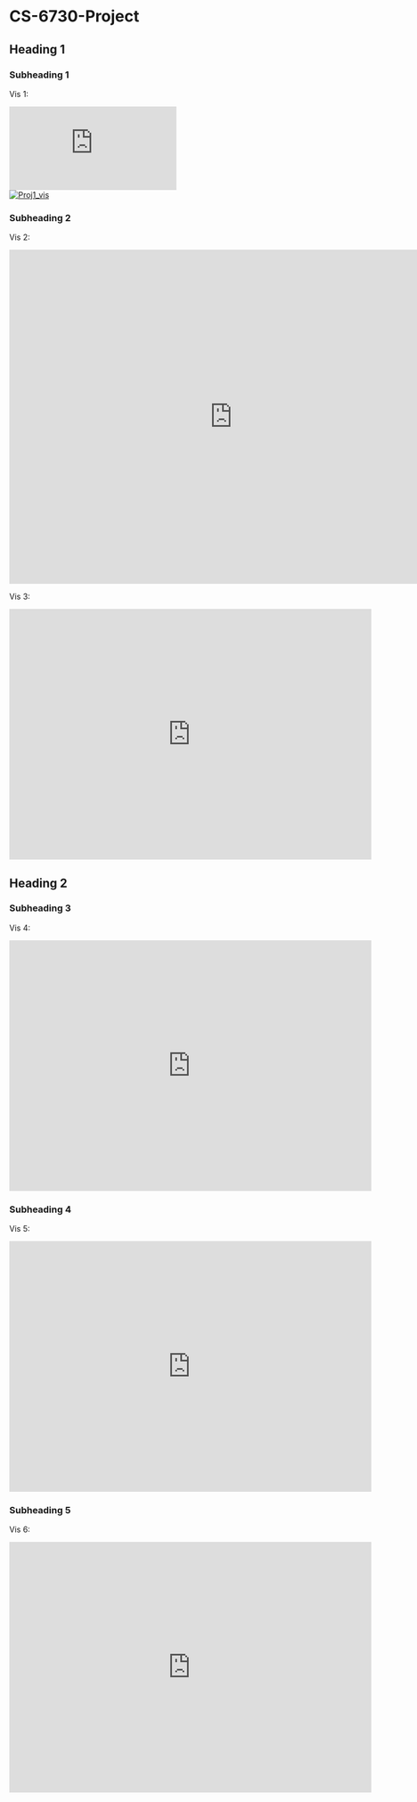 # CS-6730-Project

## Heading 1

### Subheading 1
Vis 1: 
<iframe seamless frameborder="0" src="https://public.tableau.com/views/GlobalAnnualEnergyProduction/Proj1_vis?:language=en-US&publish=yes&:display_count=n&:origin=viz_share_link" ></iframe>

<div class='tableauPlaceholder' id='viz1669647648374' style='position: relative'><noscript><a href='#'><img alt='Proj1_vis ' src='https:&#47;&#47;public.tableau.com&#47;static&#47;images&#47;Gl&#47;GlobalAnnualEnergyProduction&#47;Proj1_vis&#47;1_rss.png' style='border: none' /></a></noscript><object class='tableauViz'  style='display:none;'><param name='host_url' value='https%3A%2F%2Fpublic.tableau.com%2F' /> <param name='embed_code_version' value='3' /> <param name='site_root' value='' /><param name='name' value='GlobalAnnualEnergyProduction&#47;Proj1_vis' /><param name='tabs' value='no' /><param name='toolbar' value='yes' /><param name='static_image' value='https:&#47;&#47;public.tableau.com&#47;static&#47;images&#47;Gl&#47;GlobalAnnualEnergyProduction&#47;Proj1_vis&#47;1.png' /> <param name='animate_transition' value='yes' /><param name='display_static_image' value='yes' /><param name='display_spinner' value='yes' /><param name='display_overlay' value='yes' /><param name='display_count' value='yes' /><param name='language' value='en-US' /><param name='filter' value='publish=yes' /></object></div>                <script type='text/javascript'>                    var divElement = document.getElementById('viz1669647648374');                    var vizElement = divElement.getElementsByTagName('object')[0];                    if ( divElement.offsetWidth > 800 ) { vizElement.style.width='1000px';vizElement.style.height='1427px';} else if ( divElement.offsetWidth > 500 ) { vizElement.style.width='1000px';vizElement.style.height='1427px';} else { vizElement.style.width='100%';vizElement.style.height='2057px';}                     var scriptElement = document.createElement('script');                    scriptElement.src = 'https://public.tableau.com/javascripts/api/viz_v1.js';                    vizElement.parentNode.insertBefore(scriptElement, vizElement); </script>

### Subheading 2
Vis 2:
<iframe seamless frameborder="0" src="https://public.tableau.com/views/renewable_energy_consumption/Renewablebycountry?:language=en-US&embed=yes&:display_count=yes&:showVizHome=no" width = '800' height = '600' ></iframe>

Vis 3:
<iframe seamless frameborder="0" src="https://public.tableau.com/views/nonrenewable_energy_consumption/Non-Renewablebycountry?:language=en-US&embed=yes&:display_count=yes&:showVizHome=no" width = '650' height = '450' scrolling='yes'></iframe>

## Heading 2

### Subheading 3
Vis 4:
<iframe seamless frameborder="0" src="https://public.tableau.com/views/countries_rank_energy/RankDashboard?language=en-US&embed=yes&:display_count=yes&:showVizHome=no" width = '650' height = '450' scrolling='yes'></iframe>

### Subheading 4
Vis 5:
<iframe seamless frameborder="0" src="https://public.tableau.com/views/co2_energy_countries/co2_energy?language=en-US&embed=yes&:display_count=yes&:showVizHome=no" width = '650' height = '450' scrolling='yes'></iframe>

### Subheading 5
Vis 6:
<iframe seamless frameborder="0" src="https://public.tableau.com/views/correlation_energy/Correlation?:language=en-US&embed=yes&:display_count=yes&:showVizHome=no" width = '650' height = '450' scrolling='yes'></iframe>
